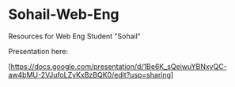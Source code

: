 # Sohail-Web-Eng
Resources for Web Eng Student "Sohail"

Presentation here:

[https://docs.google.com/presentation/d/1Be6K_sQeiwuYBNxyQC-aw4bMU-2VJufoLZyKxBzBQK0/edit?usp=sharing]
